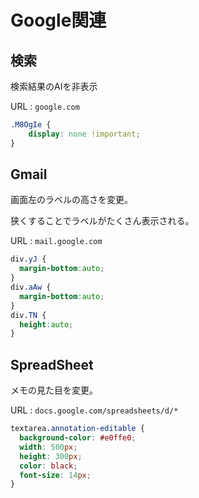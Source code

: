 # Google関連

## 検索

検索結果のAIを非表示

URL : `google.com`

```css
.M8OgIe {
    display: none !important;
}
```

## Gmail

画面左のラベルの高さを変更。

狭くすることでラベルがたくさん表示される。

URL : `mail.google.com`

```css
div.yJ {
  margin-bottom:auto;
}
div.aAw {
  margin-bottom:auto;
}
div.TN {
  height:auto;
}
```

## SpreadSheet

メモの見た目を変更。

URL : `docs.google.com/spreadsheets/d/*`

```css
textarea.annotation-editable {
  background-color: #e0ffe0;
  width: 500px;
  height: 300px;
  color: black;
  font-size: 14px;
}
```


